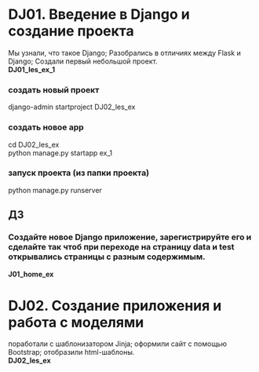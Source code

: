 # DJ01. Введение в Django и создание проекта
Мы узнали, что такое Django;
Разобрались в отличиях между Flask и Django;
Создали первый небольшой проект. <br>
**DJ01_les_ex_1**

### создать новый проект<br>
django-admin startproject DJ02_les_ex
### создать новое app
cd DJ02_les_ex <br>
python manage.py startapp ex_1
### запуск проекта (из папки проекта)
python manage.py runserver 

## ДЗ
### Создайте новое Django приложение, зарегистрируйте его и сделайте так чтоб при переходе на страницу data и test открывались страницы с разным содержимым.
**J01_home_ex**


# DJ02. Создание приложения и работа с моделями
поработали с шаблонизатором Jinja;
оформили сайт с помощью Bootstrap;
отобразили html-шаблоны. <br>
**DJ02_les_ex**
